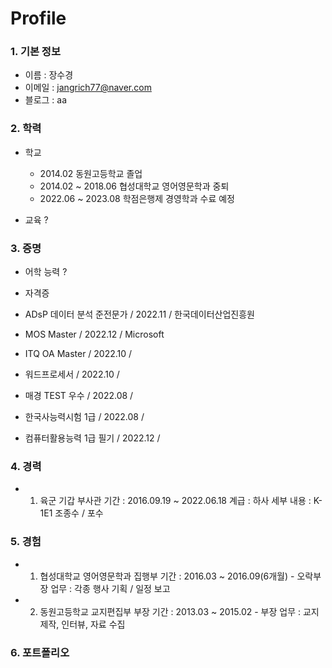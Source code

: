 # Profile


### 1. 기본 정보

- 이름 : 장수경
- 이메일 : jangrich77@naver.com
- 블로그 : aa


### 2. 학력
 
 - 학교
   - 2014.02 동원고등학교 졸업
   - 2014.02 ~ 2018.06 협성대학교 영어영문학과 중퇴
   - 2022.06 ~ 2023.08 학점은행제 경영학과 수료 예정

 - 교육
 ?

 ### 3. 증명
  - 어학 능력
  ?

  - 자격증
   - ADsP 데이터 분석 준전문가 / 2022.11 / 한국데이터산업진흥원
   - MOS Master / 2022.12 / Microsoft
   - ITQ OA Master / 2022.10 /
   - 워드프로세서 / 2022.10 /
   - 매경 TEST 우수 / 2022.08 /
   - 한국사능력시험 1급 / 2022.08 /
   - 컴퓨터활용능력 1급 필기 / 2022.12 /


### 4. 경력
 - 1. 육군 기갑 부사관
  기간 : 2016.09.19 ~ 2022.06.18
  계급 : 하사
  세부 내용 : K-1E1 조종수 / 포수

### 5. 경험
 - 1. 협성대학교 영어영문학과 집행부
 기간 : 2016.03 ~ 2016.09(6개월) - 오락부장
 업무 : 각종 행사 기획 / 일정 보고

 - 2. 동원고등학교 교지편집부 부장
 기간 : 2013.03 ~ 2015.02 - 부장
 업무 : 교지 제작, 인터뷰, 자료 수집

### 6. 포트폴리오
